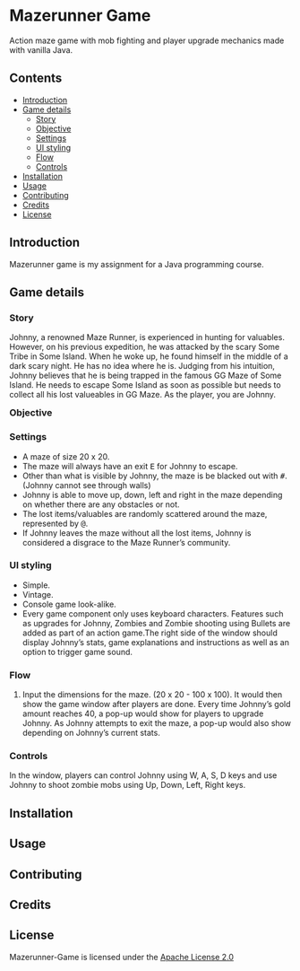 # Mazerunner Game
Action maze game with mob fighting and player upgrade mechanics made with vanilla Java.

## Contents
- [Introduction](#Introduction)
- [Game details](#Game-details)
  - [Story](#Story)
  - [Objective](#Objective)
  - [Settings](#Settings)
  - [UI styling](#UI-styling)
  - [Flow](#Flow)
  - [Controls](#Controls)
- [Installation](#Installation)
- [Usage](#Usage)
- [Contributing](#Contributing)
- [Credits](#Credits)
- [License](#License)

## Introduction
Mazerunner game is my assignment for a Java programming course.

## Game details
### Story
Johnny, a renowned Maze Runner, is experienced in hunting for valuables. However, on his previous expedition, he was attacked by the scary Some Tribe in Some Island. When he woke up, he found himself in the middle of a dark scary night. He has no idea where he is.
Judging from his intuition, Johnny believes that he is being trapped in the famous GG Maze of Some Island. He needs to escape Some Island as soon as possible but needs to collect all his lost valueables in GG Maze. As the player, you are Johnny.

<details>
  <summary style="display:inline"><h3 style="display:inline">Objective</h3></summary>
  
  - Collect all lost items.
  - Navigate to the exit after collecting all lost items.
  - Survive.

</details>

### Settings
- A maze of size 20 x 20.
- The maze will always have an exit <kbd>E</kbd> for Johnny to escape.
- Other than what is visible by Johnny, the maze is be blacked out with <kbd>#</kbd>. (Johnny cannot see through walls)
- Johnny is able to move up, down, left and right in the maze depending on whether there are any obstacles or not.
- The lost items/valuables are randomly scattered around the maze, represented by <kbd>@</kbd>.
- If Johnny leaves the maze without all the lost items, Johnny is considered a disgrace to the Maze Runner’s community.

### UI styling 
- Simple. 
- Vintage.
- Console game look-alike.
- Every game component only uses keyboard characters. 
Features such as upgrades for Johnny, Zombies and Zombie shooting using Bullets are added as part of an action game.The right side of the window should display Johnny’s stats, game explanations and instructions as well as an option to trigger game sound. 

### Flow
1. Input the dimensions for the maze. (20 x 20 - 100 x 100). It would then show the game window after players are done. Every time Johnny’s gold amount reaches 40, a pop-up would show for players to upgrade Johnny. As Johnny attempts to exit the maze, a pop-up would also show depending on Johnny’s current stats.

### Controls
In the window, players can control Johnny using W, A, S, D keys and use Johnny to shoot zombie mobs using Up, Down, Left, Right keys. 

## Installation

## Usage

## Contributing

## Credits

## License
Mazerunner-Game is licensed under the [Apache License 2.0](./LICENSE)
